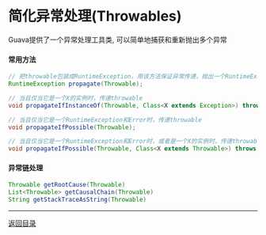 简化异常处理(Throwables)
===
Guava提供了一个异常处理工具类, 可以简单地捕获和重新抛出多个异常

#### 常用方法

```java
// 把throwable包装成RuntimeException，用该方法保证异常传递，抛出一个RuntimeException异常  
RuntimeException propagate(Throwable); 

// 当且仅当它是一个X的实例时，传递throwable  
void propagateIfInstanceOf(Throwable, Class<X extends Exception>) throws X;

// 当且仅当它是一个RuntimeException和Error时，传递throwable  
void propagateIfPossible(Throwable); 

// 当且仅当它是一个RuntimeException和Error时，或者是一个X的实例时，传递throwable  
void propagateIfPossible(Throwable, Class<X extends Throwable>) throws X;
```

#### 异常链处理
```java  
Throwable getRootCause(Throwable)  
List<Throwable> getCausalChain(Throwable) 
String getStackTraceAsString(Throwable)  
```

------
[返回目录](其他文件/README.md)

